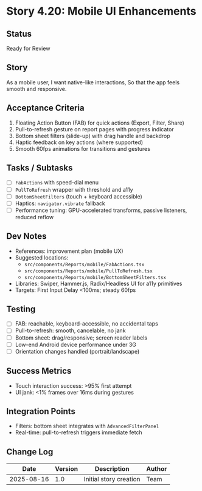 # Story 4.20: Mobile UI Enhancements

## Status
Ready for Review

## Story
As a mobile user,
I want native-like interactions,
So that the app feels smooth and responsive.

## Acceptance Criteria
1. Floating Action Button (FAB) for quick actions (Export, Filter, Share)
2. Pull-to-refresh gesture on report pages with progress indicator
3. Bottom sheet filters (slide-up) with drag handle and backdrop
4. Haptic feedback on key actions (where supported)
5. Smooth 60fps animations for transitions and gestures

## Tasks / Subtasks
- [ ] `FabActions` with speed-dial menu
- [ ] `PullToRefresh` wrapper with threshold and a11y
- [ ] `BottomSheetFilters` (touch + keyboard accessible)
- [ ] Haptics: `navigator.vibrate` fallback
- [ ] Performance tuning: GPU-accelerated transforms, passive listeners, reduced reflow

## Dev Notes
- References: improvement plan (mobile UX)
- Suggested locations:
  - `src/components/Reports/mobile/FabActions.tsx`
  - `src/components/Reports/mobile/PullToRefresh.tsx`
  - `src/components/Reports/mobile/BottomSheetFilters.tsx`
- Libraries: Swiper, Hammer.js, Radix/Headless UI for a11y primitives
- Targets: First Input Delay <100ms; steady 60fps

## Testing
- [ ] FAB: reachable, keyboard-accessible, no accidental taps
- [ ] Pull-to-refresh: smooth, cancelable, no jank
- [ ] Bottom sheet: drag/responsive; screen reader labels
- [ ] Low-end Android device performance under 3G
- [ ] Orientation changes handled (portrait/landscape)

## Success Metrics
- Touch interaction success: >95% first attempt
- UI jank: <1% frames over 16ms during gestures

## Integration Points
- Filters: bottom sheet integrates with `AdvancedFilterPanel`
- Real-time: pull-to-refresh triggers immediate fetch

## Change Log
| Date | Version | Description | Author |
|------|---------|-------------|--------|
| 2025-08-16 | 1.0 | Initial story creation | Team |
